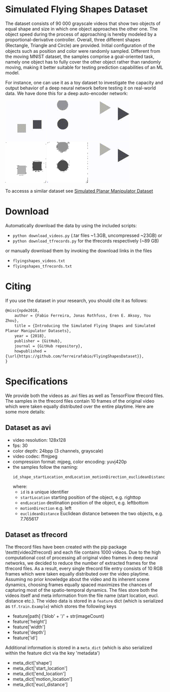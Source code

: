 # Simulated Flying Shapes Dataset
The dataset consists of 90 000 grayscale videos that show two objects of equal shape and size in which one object approaches the other one. The object speed during the process of approaching is hereby modeled by a proportional-derivative controller. Overall, three different shapes (Rectangle, Triangle and Circle) are provided. Initial conﬁguration of the objects such as position and color were randomly sampled. Different from the moving MNIST dataset, the samples comprise a goal-oriented task, namely one object has to fully cover the other object rather than randomly moving, making it better suitable for testing prediction capabilities of an ML model.

For instance, one can use it as a toy dataset to investigate the capacity and output behavior of a deep neural network before testing it on real-world data. We have done this for a deep auto-encoder network:

![Square](/examples/000618_original_square.gif)
![Circle](/examples/001483_original_circle.gif)
![Triangle](/examples/007033_original_triangle.gif)  
![Square](/examples/000618_generated_square.gif)
![Circle](/examples/001483_generated_circle.gif)
![Triangle](/examples/007033_original_triangle.gif)

To accesss a similar dataset see [Simulated Planar Manipulator Dataset](https://github.com/ferreirafabio/PlanarManipulatorDataset)

# Download
Automatically download the data by using the included scripts:
- ```python download_videos.py``` (.tar files ~1.3GB, uncompressed ~23GB) or 
- ```python download_tfrecords.py``` for the tfrecords respectively (~89 GB)

or manually download them by invoking the download links in the files
- ```flyingshapes_videos.txt```
- ```flyingshapes_tfrecords.txt```

# Citing
If you use the dataset in your research, you should cite it as follows:

```
@misc{npde2018,
    author = {Fabio Ferreira, Jonas Rothfuss, Eren E. Aksoy, You Zhou},
    title = {Introducing the Simulated Flying Shapes and Simulated Planar Manipulator Datasets},
    year = {2018},
    publisher = {GitHub},
    journal = {GitHub repository},
    howpublished = {\url{https://github.com/ferreirafabio/FlyingShapesDataset}},
}
```

# Specifications
We provide both the videos as .avi files as well as TensorFlow tfrecord files. The samples in the tfrecord files contain 10 frames of the original video which were taken equally distributed over the entire playtime. Here are some more details:
## Dataset as avi
- video resolution: 128x128
- fps: 30
- color depth: 24bpp (3 channels, grayscale)
- video codec: ffmjpeg
- compression format: mjpeg, color encoding: yuvj420p
- the samples follow the naming: 
  ```
  id_shape_startLocation_endLocation_motionDirection_euclideanDistance
  ```
  where:
    - ```id``` is a unique identifier
    - ```startLocation``` starting position of the object, e.g. righttop
    - ```endLocation``` destination position of the object, e.g. leftbottom
    - ```motionDirection``` e.g. left
    - ```euclideanDistance``` Euclidean distance between the two objects, e.g. 7.765617 

## Dataset as tfrecord
The tfrecord files have been created with the pip package \texttt{video2tfrecord} and each file contains 1000 videos.
Due to the high computational cost of processing all original video frames in deep neural networks, we decided to reduce the number of extracted frames for the tfrecord files. As a result, every single tfrecord file entry consists of 10 RGB frames which were taken equally distributed over the video playtime. Assuming no prior knowledge about the video and its inherent scene dynamics, choosing frames equally spaced maximizes the chances of capturing most of the spatio-temporal dynamics. The files store both the videos itself and meta information from the file name (start location, eucl. distance etc.). The video data is stored in a ```feature``` dict (which is serialized as ```tf.train.Example```) which stores the following keys 
- feature[path] ('blob' + '/' + str(imageCount)
- feature['height']
- feature['width']
- feature['depth']
- feature['id']

Additional information is stored in a ```meta_dict``` (which is also serialized within the feature dict via the key 'metadata')
- meta_dict['shape']
- meta_dict['start_location']
- meta_dict['end_location']
- meta_dict['motion_location']
- meta_dict['eucl_distance']
